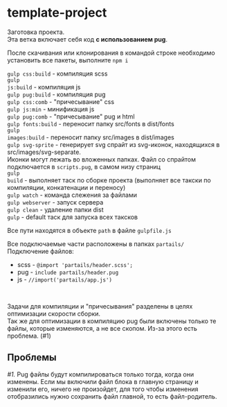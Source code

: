# template-project

Заготовка проекта. <br>
Эта ветка включает себя код <strong>c использованием pug</strong>. <br>

После скачивания или клонирования в командой строке необходимо установить все пакеты, выполните <code>npm i</code> <br>

<code>gulp css:build</code>     -  компиляция scss<br>
<code>gulp js:build</code>      -  компиляция js <br>
<code>gulp pug:build</code>     -  компиляция pug<br>
<code>gulp css:comb</code>      -  "причесывание" css<br>
<code>gulp js:min</code>        -  минификация js<br>
<code>gulp pug:comb</code>      -  "причесывание" pug и html<br>
<code>gulp fonts:build</code>   -  переносит папку src/fonts в dist/fonts <br>
<code>gulp images:build</code>  -  переносит папку src/images в dist/images <br>
<code>gulp svg-sprite</code>    -  генерирует svg спрайт из svg-иконок, находящихся в src/images/svg-separate. <br> Иконки могут лежать во вложенных папках. Файл со спрайтом подключается в <code>scripts.pug</code>, в самом низу страниц <br>
<code>gulp build</code>         -  выполняет таск по сборке проекта (выполняет все такски по компиляции, конкатенации и переносу) <br>
<code>gulp watch</code>         -  команда слежения за файлами <br>
<code>gulp webserver</code>     -  запуск сервера <br>
<code>gulp clean</code>         -  удаление папки dist <br>
<code>gulp</code>               -  default таск для запуска всех таксков <br>


Все пути находятся в объекте <code>path</code> в файле <code>gulpfile.js</code> <br>

Все подключаемые части расположены в папках <code>partails/</code><br>
Подключение файлов:
- scss - <code>@import 'partails/header.scss';</code>
- pug  - <code>include partails/header.pug</code>
- js   - <code>//import('partails/app.js')</code>

<br>

Задачи для компиляции и "причесывания" разделены в целях оптимизации скорости сборки.<br>
Так же для оптимизации в компиляцию pug были включены только те файлы, которые изменяются, а не все скопом. Из-за этого есть проблема. (#1)<br>

Проблемы
---------

*#1.* Pug файлы будут компилироваться только тогда, когда они изменены. Если мы включили файл блока в главную страницу и изменили его, ничего не произойдет, для того чтобы изменения отобразились нужно сохранить файл главной, то есть файл-родитель.
